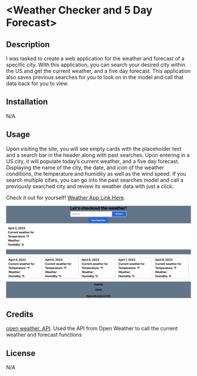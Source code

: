 # <Weather Checker and 5 Day Forecast>

## Description

I was tasked to create a web application for the weather and forecast of a specific city. With this application, you can search your desired city within the US and get the current weather, and a five day forecast. This application also saves previous searches for you to look on in the model and call that data back for you to view.
## Installation

N/A

## Usage

Upon visiting the site, you will see empty cards with the placeholder text and a search bar in the header along with past searches. Upon entering in a US city, it will populate today’s current weather, and a five day forecast. Displaying the name of the city, the date, and icon of the weather conditions, the temperature and humidity as well as the wind speed.  If you search multiple cities, you can go into the past searches model and call a previously searched city and review its weather data with just a click.

Check it out for yourself! [Weather App Link Here](https://philippwinston.github.io/weather-tracker/).

![alt text](./assets/images/weather-app.png)

## Credits
[open weather, API](https://openweathermap.org/api).  Used the API from Open Weather to call the current weather and forecast functions

## License

N/A